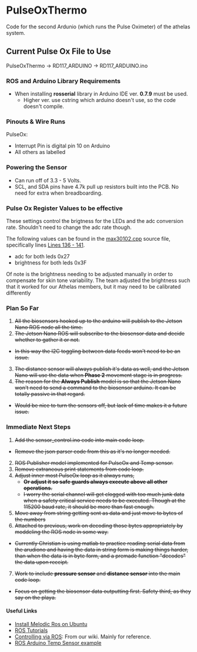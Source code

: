 # PulseOxThermo
Code for the second Ardunio (which runs the Pulse Oximeter) of the athelas system. 

## Current Pulse Ox File to Use
PulseOxThermo -> RD117_ARDUINO -> RD117_ARDUINO.ino

### ROS and Arduino Library Requirements
- When installing **rosserial** library in Arduino IDE ver. **0.7.9** must be used.
	- Higher ver. use cstring which arduino doesn't use, so the code doesn't compile.

### Pinouts & Wire Runs
PulseOx:
- Interrupt Pin is digital pin 10 on Arduino
- All others as labelled

### Powering the Sensor
- Can run off of 3.3 - 5 Volts.
- SCL, and SDA pins have 4.7k pull up resistors built into the PCB. No need for extra when breadboarding.

### Pulse Ox Register Values to be effective

These settings control the brigtness for the LEDs and the adc conversion rate.
Shouldn't need to change the adc rate though.

The following values can be found in the [max30102.cpp](RD117_ARDUINO/max30102.cpp) source file, specifically lines [Lines 136 - 141](https://github.com/athelas-NEU/PulseOxThermo/blob/918f1fb7174216ff736ba9c4da13137edc1819e9/RD117_ARDUINO/max30102.cpp#L136-L141).

- adc for both leds 0x27
- brightness for both leds 0x3F 

Of note is the brightness needing to be adjusted manually in order to compensate for skin tone variability. The team adjusted the brightness such that it worked for our Athelas members, but it may need to be calibrated differently

### Plan So Far
1. ~~All the biosensors hooked up to the arduino will publish to the Jetson Nano ROS node all the time.~~
2. ~~The Jetson Nano ROS will subscribe to the biosensor data and decide whether to gather it or not.~~
  - ~~In this way the I2C toggling between data feeds won't need to be an issue.~~
3. ~~The distance sensor will always publish it's data as well, and the Jetson Nano will use the data when **Phase 2** movement stage is in progress.~~
4. ~~The reason for the **Always Publish** model is so that the Jetson Nano won't need to send a command to the biosensor arduino. It can be totally passive in that regard.~~
  - ~~Would be nice to turn the sensors off, but lack of time makes it a future issue.~~
  
### Immediate Next Steps
1. ~~Add the sensor_control.ino code into main code loop.~~
  - ~~Remove the json parser code from this as it's no longer needed.~~
2. ~~ROS Publisher model implemented for PulseOx and Temp sensor.~~
2. ~~Remove extraneous print statements from code loop.~~
3. ~~Adjust inner most PulseOx loop as it always runs,~~
    - ~~**Or adjust it so safe guards always execute above all other operations.**~~
    - ~~I worry the serial channel will get clogged with too much junk data when a safety critical service needs to be executed. Though at the 115200 baud rate, it should be more than fast enough.~~
5. ~~Move away from string getting sent as data and just move to bytes of the numbers~~
6. ~~Attached to previous, work on decoding those bytes appropriately by moddeling the ROS node in some way.~~
  - ~~Currently Christian is using matlab to practice reading serial data from the arudiono and having the data in string form is making things harder, than when the data is in byte form, and a premade function "decodes" the data upon receipt.~~
7. ~~Work to include **pressure sensor** and **distance sensor** into the main code loop.~~
  - ~~Focus on getting the biosensor data outputting first. Safety third, as they say on the playa.~~

#### Useful Links
- [Install Melodic Ros on Ubuntu](https://wiki.ros.org/melodic/Installation/Ubuntu)
- [ROS Tutorials](https://wiki.ros.org/ROS/Tutorials)
- [Controlling via ROS](https://github.com/athelas-NEU/arm-control-ros/wiki/Setup-for-Controlling-via-ROS): From our wiki. Mainly for reference. 
- [ROS Arduino Temp Sensor example](https://wiki.ros.org/rosserial_arduino/Tutorials/Measuring%20Temperature)
